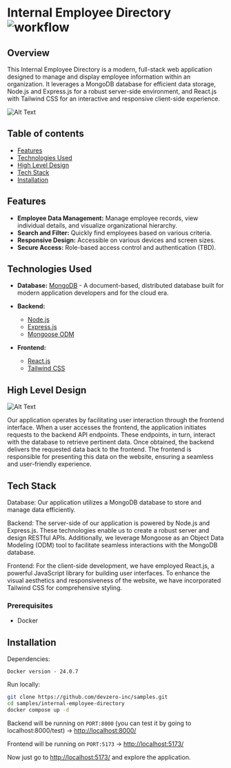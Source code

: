 # Internal Employee Directory ![ workflow](https://github.com/devzero-inc/samples/actions/workflows/main.yml/badge.svg)

## Overview
This Internal Employee Directory is a modern, full-stack web application designed to manage and display employee information within an organization. It leverages a MongoDB database for efficient data storage, Node.js and Express.js for a robust server-side environment, and React.js with Tailwind CSS for an interactive and responsive client-side experience.

![Alt Text](https://i.imgur.com/CIW6oSl.png)

## Table of contents
- [Features](#features)
- [Technologies Used](#technologies-used)
- [High Level Design](#high-level-design)
- [Tech Stack](#tech-stack)
- [Installation](#installation)

## Features
- **Employee Data Management:** Manage employee records, view individual details, and visualize organizational hierarchy.
- **Search and Filter:** Quickly find employees based on various criteria.
- **Responsive Design:** Accessible on various devices and screen sizes.
- **Secure Access:** Role-based access control and authentication (TBD).


## Technologies Used

- **Database:** [MongoDB](https://www.mongodb.com/) - A document-based, distributed database built for modern application developers and for the cloud era.
- **Backend:** 
  - [Node.js](https://nodejs.org/)
  - [Express.js](https://expressjs.com/)
  - [Mongoose ODM](https://mongoosejs.com/)
  
- **Frontend:** 
  - [React.js](https://reactjs.org/)
  - [Tailwind CSS](https://tailwindcss.com/)



## High Level Design

![Alt Text](https://i.imgur.com/S7Fwpg1.jpeg)

Our application operates by facilitating user interaction through the frontend interface. When a user accesses the frontend, the application initiates requests to the backend API endpoints. These endpoints, in turn, interact with the database to retrieve pertinent data. Once obtained, the backend delivers the requested data back to the frontend. The frontend is responsible for presenting this data on the website, ensuring a seamless and user-friendly experience.

## Tech Stack

Database: Our application utilizes a MongoDB database to store and manage data efficiently.

Backend: The server-side of our application is powered by Node.js and Express.js. These technologies enable us to create a robust server and design RESTful APIs. Additionally, we leverage Mongoose as an Object Data Modeling (ODM) tool to facilitate seamless interactions with the MongoDB database.

Frontend: For the client-side development, we have employed React.js, a powerful JavaScript library for building user interfaces. To enhance the visual aesthetics and responsiveness of the website, we have incorporated Tailwind CSS for comprehensive styling.


### Prerequisites
- Docker
## Installation

Dependencies:
```
Docker version - 24.0.7
```


Run locally: 
```bash
git clone https://github.com/devzero-inc/samples.git
cd samples/internal-employee-directory
docker compose up -d
```
Backend will be running on ```PORT:8000``` (you can test it by going to localhost:8000/test) -> [http://localhost:8000/](http://localhost:8000/)

Frontend will be running on ```PORT:5173``` -> [http://localhost:5173/](http://localhost:5173/)

Now just go to [http://localhost:5173/](http://localhost:5173/) and explore the application.



